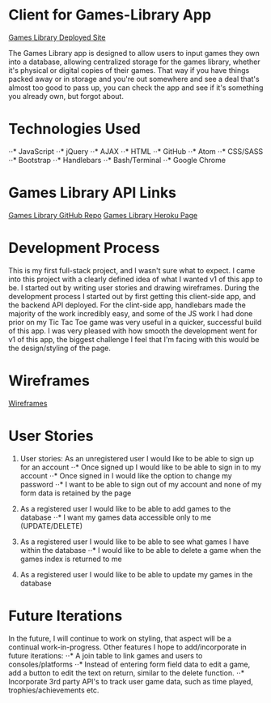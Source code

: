 # Client for Games-Library App

[Games Library Deployed Site](https://patoday.github.io/game-library-client/)

The Games Library app is designed to allow users to input games they own into a database, allowing centralized storage for the games library, whether it's physical or digital copies of their games. That way if you have things packed away or in storage and you're out somewhere and see a deal that's almost too good to pass up, you can check the app and see if it's something you already own, but forgot about.

# Technologies Used

⋅⋅* JavaScript
⋅⋅* jQuery
⋅⋅* AJAX
⋅⋅* HTML
⋅⋅* GitHub
⋅⋅* Atom
⋅⋅* CSS/SASS
⋅⋅* Bootstrap
⋅⋅* Handlebars
⋅⋅* Bash/Terminal
⋅⋅* Google Chrome

# Games Library API Links

[Games Library GitHub Repo](https://github.com/PatODay/games-library-api)
[Games Library Heroku Page](https://games-library-api.herokuapp.com/)

# Development Process

This is my first full-stack project, and I wasn't sure what to expect. I came into this project with a clearly defined idea of what I wanted v1 of this app to be. I started out by writing user stories and drawing wireframes. During the development process I started out by first getting this client-side app, and the backend API deployed. For the clint-side app, handlebars made the majority of the work incredibly easy, and some of the JS work I had done prior on my Tic Tac Toe game was very useful in a quicker, successful build of this app. I was very pleased with how smooth the development went for v1 of this app, the biggest challenge I feel that I'm facing with this would be the design/styling of the page.

# Wireframes

[Wireframes](https://i.imgur.com/XWHdA4L.jpg)

# User Stories
1. User stories: As an unregistered user I would like to be able to sign up for an account
  ⋅⋅* Once signed up I would like to be able to sign in to my account
  ⋅⋅* Once signed in I would like the option to change my password
  ⋅⋅* I want to be able to sign out of my account and none of my form data is retained by the page

2. As a registered user I would like to be able to add games to the database
  ⋅⋅* I want my games data accessible only to me (UPDATE/DELETE)

3. As a registered user I would like to be able to see what games I have within the database
  ⋅⋅* I would like to be able to delete a game when the games index is returned to me

4. As a registered user I would like to be able to update my games in the database

# Future Iterations

In the future, I will continue to work on styling, that aspect will be a continual work-in-progress. Other features I hope to add/incorporate in future iterations:
  ⋅⋅* A join table to link games and users to consoles/platforms
  ⋅⋅* Instead of entering form field data to edit a game, add a button to edit the text on return, similar to the delete function.
  ⋅⋅* Incorporate 3rd party API's to track user game data, such as time played, trophies/achievements etc.

